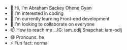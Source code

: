 - 👋 Hi, I’m Abraham Sackey Ohene Gyan
- 👀 I’m interested in coding
- 🌱 I’m currently learning Front-end development
- 💞️ I’m looking to collaborate on everyone 
- 📫 How to reach me ...IG: iam_odlj Snapchat: iam-odlj
- 😄 Pronouns: he
- ⚡ Fun fact: normal

<!---
iamodlj/iamodlj is a ✨ special ✨ repository because its `README.md` (this file) appears on your GitHub profile.
You can click the Preview link to take a look at your changes.
--->
